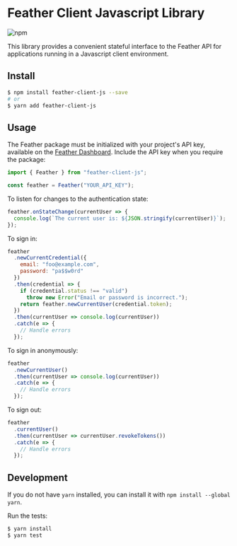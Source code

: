 # Feather Client Javascript Library

![npm](https://img.shields.io/npm/v/feather-id?color=5c70d6)

This library provides a convenient stateful interface to the Feather API for applications running in a Javascript client environment.

## Install

```sh
$ npm install feather-client-js --save
# or
$ yarn add feather-client-js
```

## Usage

The Feather package must be initialized with your project's API key, available on the [Feather Dashboard](https://feather.id/dashboard). Include the API key when you require the package:

```js
import { Feather } from "feather-client-js";

const feather = Feather("YOUR_API_KEY");
```

To listen for changes to the authentication state:

```js
feather.onStateChange(currentUser => {
  console.log(`The current user is: ${JSON.stringify(currentUser)}`);
});
```

To sign in:

```js
feather
  .newCurrentCredential({
    email: "foo@example.com",
    password: "pa$$w0rd"
  })
  .then(credential => {
    if (credential.status !== "valid")
      throw new Error("Email or password is incorrect.");
    return feather.newCurrentUser(credential.token);
  })
  .then(currentUser => console.log(currentUser))
  .catch(e => {
    // Handle errors
  });
```

To sign in anonymously:

```js
feather
  .newCurrentUser()
  .then(currentUser => console.log(currentUser))
  .catch(e => {
    // Handle errors
  });
```

To sign out:

```js
feather
  .currentUser()
  .then(currentUser => currentUser.revokeTokens())
  .catch(e => {
    // Handle errors
  });
```

## Development

If you do not have `yarn` installed, you can install it with `npm install --global yarn`.

Run the tests:

```sh
$ yarn install
$ yarn test
```
